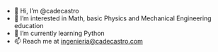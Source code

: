 - 👋 Hi, I’m @cadecastro
- 👀 I’m interested in Math, basic Physics and Mechanical Engineering education
- 🌱 I’m currently learning Python
- 📫 Reach me at ingenieria@cadecastro.com

<!---
cadecastro/cadecastro is a ✨ special ✨ repository because its `README.md` (this file) appears on your GitHub profile.
You can click the Preview link to take a look at your changes.
--->
